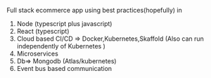 Full stack ecommerce app using best practices(hopefully) in

1. Node (typescript plus javascript)
2. React (typescript)
3. Cloud based CI/CD => Docker,Kubernetes,Skaffold (Also can run independently of Kubernetes )
4. Microservices
5. Db=> Mongodb (Atlas/kubernetes)
6. Event bus based communication
